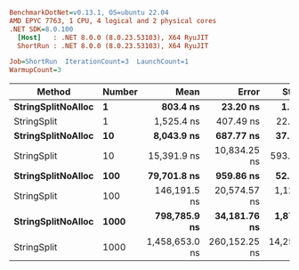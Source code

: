 ``` ini

BenchmarkDotNet=v0.13.1, OS=ubuntu 22.04
AMD EPYC 7763, 1 CPU, 4 logical and 2 physical cores
.NET SDK=8.0.100
  [Host]   : .NET 8.0.0 (8.0.23.53103), X64 RyuJIT
  ShortRun : .NET 8.0.0 (8.0.23.53103), X64 RyuJIT

Job=ShortRun  IterationCount=3  LaunchCount=1  
WarmupCount=3  

```
|             Method | Number |           Mean |         Error |       StdDev |            Min |            Max |   Gen 0 |   Allocated |
|------------------- |------- |---------------:|--------------:|-------------:|---------------:|---------------:|--------:|------------:|
| **StringSplitNoAlloc** |      **1** |       **803.4 ns** |      **23.20 ns** |      **1.27 ns** |       **802.2 ns** |       **804.7 ns** |       **-** |           **-** |
|        StringSplit |      1 |     1,525.4 ns |     407.49 ns |     22.34 ns |     1,501.5 ns |     1,545.8 ns |  0.0381 |     3,208 B |
| **StringSplitNoAlloc** |     **10** |     **8,043.9 ns** |     **687.77 ns** |     **37.70 ns** |     **8,017.4 ns** |     **8,087.1 ns** |       **-** |           **-** |
|        StringSplit |     10 |    15,391.9 ns |  10,834.25 ns |    593.86 ns |    15,027.1 ns |    16,077.2 ns |  0.3662 |    32,080 B |
| **StringSplitNoAlloc** |    **100** |    **79,701.8 ns** |     **959.86 ns** |     **52.61 ns** |    **79,641.1 ns** |    **79,735.2 ns** |       **-** |           **-** |
|        StringSplit |    100 |   146,191.5 ns |  20,574.57 ns |  1,127.76 ns |   144,891.1 ns |   146,902.0 ns |  3.6621 |   320,800 B |
| **StringSplitNoAlloc** |   **1000** |   **798,785.9 ns** |  **34,181.76 ns** |  **1,873.62 ns** |   **796,711.2 ns** |   **800,354.4 ns** |       **-** |           **-** |
|        StringSplit |   1000 | 1,458,653.0 ns | 260,152.25 ns | 14,259.82 ns | 1,450,053.8 ns | 1,475,113.3 ns | 37.1094 | 3,208,001 B |
